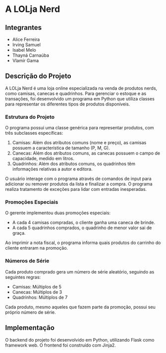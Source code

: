# A LOLja Nerd

## Integrantes
- Alice Ferreira
- Irving Samuel
- Isabel Melo
- Thayná Carnaúba
- Vlamir Gama

## Descrição do Projeto

A LOLja Nerd é uma loja online especializada na venda de produtos nerds, como camisas, canecas e quadrinhos. Para gerenciar o estoque e as transações, foi desenvolvido um programa em Python que utiliza classes para representar os diferentes tipos de produtos disponíveis.

### Estrutura do Projeto

O programa possui uma classe genérica para representar produtos, com três subclasses específicas:
1. Camisas: Além dos atributos comuns (nome e preço), as camisas possuem a característica de tamanho (P, M, G).
2. Canecas: Além dos atributos comuns, as canecas possuem o campo de capacidade, medido em litros.
3. Quadrinhos: Além dos atributos comuns, os quadrinhos têm informações relativas a autor e editora.

O usuário interage com o programa através de comandos de input para adicionar ou remover produtos da lista e finalizar a compra. O programa realiza tratamento de exceções para lidar com entradas inesperadas.

### Promoções Especiais

O gerente implementou duas promoções especiais:
- A cada 4 camisas compradas, o cliente ganha uma caneca de brinde.
- A cada 5 quadrinhos comprados, o quadrinho de menor valor sai de graça.

Ao imprimir a nota fiscal, o programa informa quais produtos do carrinho do cliente entraram na promoção.

### Números de Série

Cada produto comprado gera um número de série aleatório, seguindo as seguintes regras:
- Camisas: Múltiplos de 5
- Canecas: Múltiplos de 3
- Quadrinhos: Múltiplos de 7

Cada produto, mesmo aqueles que fazem parte da promoção, possui seu próprio número de série.

## Implementação

O backend do projeto foi desenvolvido em Python, utilizando Flask como framework web. O frontend foi construído com Jinja2.
